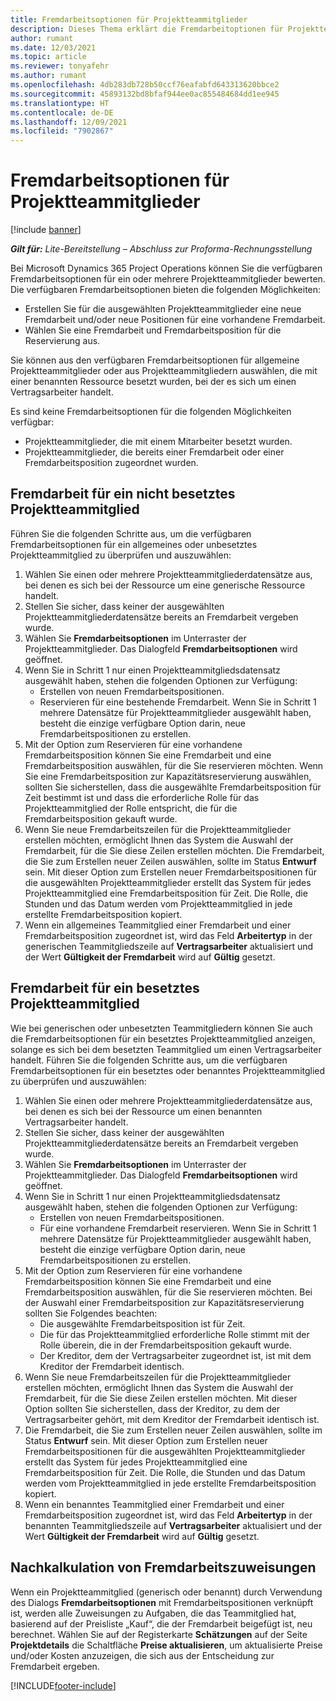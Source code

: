```yaml
---
title: Fremdarbeitsoptionen für Projektteammitglieder
description: Dieses Thema erklärt die Fremdarbeitoptionen für Projektteammitglieder in Microsoft Dynamics 365 Project Operations.
author: rumant
ms.date: 12/03/2021
ms.topic: article
ms.reviewer: tonyafehr
ms.author: rumant
ms.openlocfilehash: 4db283db728b50ccf76eafabfd643313620bbce2
ms.sourcegitcommit: 45893132bd8bfaf944ee0ac855484684dd1ee945
ms.translationtype: HT
ms.contentlocale: de-DE
ms.lasthandoff: 12/09/2021
ms.locfileid: "7902867"
---
```

# <a name="subcontracting-options-for-project-team-members"></a>Fremdarbeitsoptionen für Projektteammitglieder

[!include [banner](../../includes/dataverse-preview.md)]

_**Gilt für:** Lite-Bereitstellung – Abschluss zur Proforma-Rechnungsstellung_

Bei Microsoft Dynamics 365 Project Operations können Sie die verfügbaren Fremdarbeitsoptionen für ein oder mehrere Projektteammitglieder bewerten. Die verfügbaren Fremdarbeitsoptionen bieten die folgenden Möglichkeiten:

- Erstellen Sie für die ausgewählten Projektteammitglieder eine neue Fremdarbeit und/oder neue Positionen für eine vorhandene Fremdarbeit. 
- Wählen Sie eine Fremdarbeit und Fremdarbeitsposition für die Reservierung aus. 

Sie können aus den verfügbaren Fremdarbeitsoptionen für allgemeine Projektteammitglieder oder aus Projektteammitgliedern auswählen, die mit einer benannten Ressource besetzt wurden, bei der es sich um einen Vertragsarbeiter handelt. 

Es sind keine Fremdarbeitsoptionen für die folgenden Möglichkeiten verfügbar:

- Projektteammitglieder, die mit einem Mitarbeiter besetzt wurden. 
- Projektteammitglieder, die bereits einer Fremdarbeit oder einer Fremdarbeitsposition zugeordnet wurden. 

## <a name="subcontracting-an-unstaffed-project-team-member"></a>Fremdarbeit für ein nicht besetztes Projektteammitglied

Führen Sie die folgenden Schritte aus, um die verfügbaren Fremdarbeitsoptionen für ein allgemeines oder unbesetztes Projektteammitglied zu überprüfen und auszuwählen:

1. Wählen Sie einen oder mehrere Projektteammitgliederdatensätze aus, bei denen es sich bei der Ressource um eine generische Ressource handelt.
2. Stellen Sie sicher, dass keiner der ausgewählten Projektteammitgliederdatensätze bereits an Fremdarbeit vergeben wurde. 
3. Wählen Sie **Fremdarbeitsoptionen** im Unterraster der Projektteammitglieder. Das Dialogfeld **Fremdarbeitsoptionen** wird geöffnet. 
4. Wenn Sie in Schritt 1 nur einen Projektteammitgliedsdatensatz ausgewählt haben, stehen die folgenden Optionen zur Verfügung:
    - Erstellen von neuen Fremdarbeitspositionen. 
    - Reservieren für eine bestehende Fremdarbeit. Wenn Sie in Schritt 1 mehrere Datensätze für Projektteammitglieder ausgewählt haben, besteht die einzige verfügbare Option darin, neue Fremdarbeitspositionen zu erstellen.
5. Mit der Option zum Reservieren für eine vorhandene Fremdarbeitsposition können Sie eine Fremdarbeit und eine Fremdarbeitsposition auswählen, für die Sie reservieren möchten. Wenn Sie eine Fremdarbeitsposition zur Kapazitätsreservierung auswählen, sollten Sie sicherstellen, dass die ausgewählte Fremdarbeitsposition für Zeit bestimmt ist und dass die erforderliche Rolle für das Projektteammitglied der Rolle entspricht, die für die Fremdarbeitsposition gekauft wurde.
6. Wenn Sie neue Fremdarbeitszeilen für die Projektteammitglieder erstellen möchten, ermöglicht Ihnen das System die Auswahl der Fremdarbeit, für die Sie diese Zeilen erstellen möchten. Die Fremdarbeit, die Sie zum Erstellen neuer Zeilen auswählen, sollte im Status **Entwurf** sein. Mit dieser Option zum Erstellen neuer Fremdarbeitspositionen für die ausgewählten Projektteammitglieder erstellt das System für jedes Projektteammitglied eine Fremdarbeitsposition für Zeit. Die Rolle, die Stunden und das Datum werden vom Projektteammitglied in jede erstellte Fremdarbeitsposition kopiert. 
7. Wenn ein allgemeines Teammitglied einer Fremdarbeit und einer Fremdarbeitsposition zugeordnet ist, wird das Feld **Arbeitertyp** in der generischen Teammitgliedszeile auf **Vertragsarbeiter** aktualisiert und der Wert **Gültigkeit der Fremdarbeit** wird auf **Gültig** gesetzt.

## <a name="subcontracting-a-staffed-project-team-member"></a>Fremdarbeit für ein besetztes Projektteammitglied

Wie bei generischen oder unbesetzten Teammitgliedern können Sie auch die Fremdarbeitsoptionen für ein besetztes Projektteammitglied anzeigen, solange es sich bei dem besetzten Teammitglied um einen Vertragsarbeiter handelt. Führen Sie die folgenden Schritte aus, um die verfügbaren Fremdarbeitsoptionen für ein besetztes oder benanntes Projektteammitglied zu überprüfen und auszuwählen:

1. Wählen Sie einen oder mehrere Projektteammitgliederdatensätze aus, bei denen es sich bei der Ressource um einen benannten Vertragsarbeiter handelt.
2. Stellen Sie sicher, dass keiner der ausgewählten Projektteammitgliederdatensätze bereits an Fremdarbeit vergeben wurde. 
3. Wählen Sie **Fremdarbeitsoptionen** im Unterraster der Projektteammitglieder. Das Dialogfeld **Fremdarbeitsoptionen** wird geöffnet. 
4. Wenn Sie in Schritt 1 nur einen Projektteammitgliedsdatensatz ausgewählt haben, stehen die folgenden Optionen zur Verfügung:
      - Erstellen von neuen Fremdarbeitspositionen.
      - Für eine vorhandene Fremdarbeit reservieren.
  Wenn Sie in Schritt 1 mehrere Datensätze für Projektteammitglieder ausgewählt haben, besteht die einzige verfügbare Option darin, neue Fremdarbeitspositionen zu erstellen.
5. Mit der Option zum Reservieren für eine vorhandene Fremdarbeitsposition können Sie eine Fremdarbeit und eine Fremdarbeitsposition auswählen, für die Sie reservieren möchten. Bei der Auswahl einer Fremdarbeitsposition zur Kapazitätsreservierung sollten Sie Folgendes beachten:
      - Die ausgewählte Fremdarbeitsposition ist für Zeit. 
      - Die für das Projektteammitglied erforderliche Rolle stimmt mit der Rolle überein, die in der Fremdarbeitsposition gekauft wurde. 
      - Der Kreditor, dem der Vertragsarbeiter zugeordnet ist, ist mit dem Kreditor der Fremdarbeit identisch.
6. Wenn Sie neue Fremdarbeitszeilen für die Projektteammitglieder erstellen möchten, ermöglicht Ihnen das System die Auswahl der Fremdarbeit, für die Sie diese Zeilen erstellen möchten. Mit dieser Option sollten Sie sicherstellen, dass der Kreditor, zu dem der Vertragsarbeiter gehört, mit dem Kreditor der Fremdarbeit identisch ist. 
7. Die Fremdarbeit, die Sie zum Erstellen neuer Zeilen auswählen, sollte im Status **Entwurf** sein. Mit dieser Option zum Erstellen neuer Fremdarbeitspositionen für die ausgewählten Projektteammitglieder erstellt das System für jedes Projektteammitglied eine Fremdarbeitsposition für Zeit. Die Rolle, die Stunden und das Datum werden vom Projektteammitglied in jede erstellte Fremdarbeitsposition kopiert.  
8. Wenn ein benanntes Teammitglied einer Fremdarbeit und einer Fremdarbeitsposition zugeordnet ist, wird das Feld **Arbeitertyp** in der benannten Teammitgliedszeile auf **Vertragsarbeiter** aktualisiert und der Wert **Gültigkeit der Fremdarbeit** wird auf **Gültig** gesetzt.

## <a name="re-costing-subcontractor-assignments"></a>Nachkalkulation von Fremdarbeitszuweisungen

Wenn ein Projektteammitglied (generisch oder benannt) durch Verwendung des Dialogs **Fremdarbeitsoptionen** mit Fremdarbeitspositionen verknüpft ist, werden alle Zuweisungen zu Aufgaben, die das Teammitglied hat, basierend auf der Preisliste „Kauf“, die der Fremdarbeit beigefügt ist, neu berechnet. Wählen Sie auf der Registerkarte **Schätzungen** auf der Seite **Projektdetails** die Schaltfläche **Preise aktualisieren**, um aktualisierte Preise und/oder Kosten anzuzeigen, die sich aus der Entscheidung zur Fremdarbeit ergeben.

[!INCLUDE[footer-include](../../includes/footer-banner.md)]
